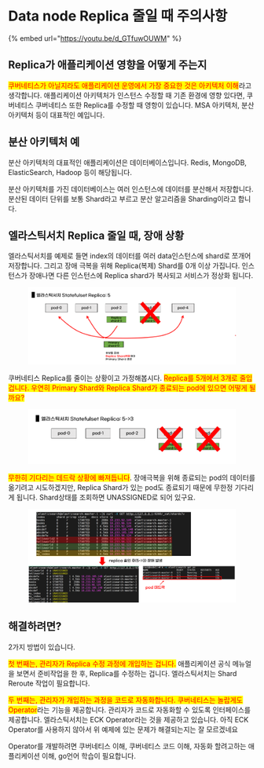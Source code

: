 # Data node Replica 줄일 때 주의사항

{% embed url="https://youtu.be/d_GTfuwOUWM" %}

## Replica가 애플리케이션 영향을 어떻게 주는지

<mark style="color:red;">쿠버네티스가 아닐지라도 애플리케이션 운영에서 가장 중요한 것은 아키텍처 이해</mark>라고 생각합니다. 애플리케이션 아키텍처가 인스턴스 수정할 때 기존 환경에 영향 있다면, 쿠버네티스 쿠버네티스 또한 Replica를 수정할 때 영항이 있습니다. MSA 아키텍처, 분산 아키텍처 등이 대표적인 예입니다.



## 분산 아키텍처 예

분산 아키텍처의 대표적인 애플리케이션은 데이터베이스입니다. Redis, MongoDB, ElasticSearch, Hadoop 등이 해당됩니다.



분산 아키텍처를 가진 데이터베이스는 여러 인스턴스에 데이터를 분산해서 저장합니다. 분산된 데이터 단위를 보통 Shard라고 부르고 분산 알고리즘을 Sharding이라고 합니다.

## 엘라스틱서치 Replica 줄일 때, 장애 상황

엘라스틱서치를 예제로 들면 index의 데이터를 여러 data인스턴스에 shard로 쪼개어 저장합니다. 그리고 장애 극복을 위해 Replica(복제) Shard를 0개 이상 가집니다. 인스턴스가 장애나면 다른 인스턴스에 Replica shard가 복사되고 서비스가 정상화 됩니다.

<figure><img src="../../.gitbook/assets/image (3) (1).png" alt=""><figcaption></figcaption></figure>



쿠버네티스 Replica를 줄이는 상황이고 가정해봅시다. <mark style="color:red;">Replica를 5개에서 3개로 줄입겁니다. 우연히 Primary Shard와 Replica Shard가 종료되는 pod에 있으면 어떻게 될까요?</mark>

<figure><img src="../../.gitbook/assets/image (20).png" alt=""><figcaption></figcaption></figure>



<mark style="color:red;">무한히 기다리는 데드락 상황에 빠져듭니다</mark>. 장애극복을 위해 종료되는 pod의 데이터를 옮기려고 시도하겠지만, Replica Shard가 있는 pod도 종료되기 때문에 무한정 기다리게 됩니다. Shard상태를 조회하면 UNASSIGNED로 되어 있구요.

<figure><img src="../../.gitbook/assets/image (18) (1).png" alt=""><figcaption></figcaption></figure>



## 해결하려면?

2가지 방법이 있습니다.



<mark style="color:red;">첫 번째는, 관리자가 Replica 수정 과정에 개입하는 겁니다.</mark> 애플리케이션 공식 메뉴얼을 보면서 준비작업을 한 후, Replica를 수정하는 겁니다. 엘라스틱서치는 Shard Reroute 작업이 필요합니다.



<mark style="color:red;">두 번째는, 관리자가 개입하는 과정을 코드로 자동화합니다. 쿠버네티스는 놀랍게도 Operator</mark>라는 기능을 제공합니다. 관리자가 코드로 자동화할 수 있도록 인터페이스를 제공합니다. 엘라스틱서치는 ECK Operator라는 것을 제공하고 있습니다. 아직 ECK Operator를 사용하지 않아서 위 예제에 있는 문제가 해결되는지는 잘 모르겠네요



Operator를 개발하려면 쿠버네티스 이해, 쿠버네티스 코드 이해, 자동화 할려고하는 애플리케이션 이해, go언어 학습이 필요합니다.
